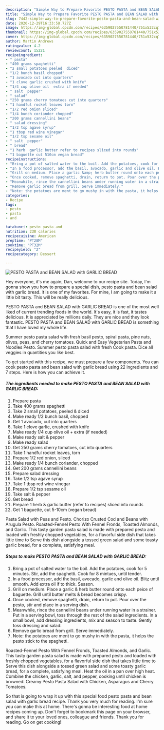 ```yaml
---
description: "Simple Way to Prepare Favorite PESTO PASTA and BEAN SALAD with GARLIC BREAD"
title: "Simple Way to Prepare Favorite PESTO PASTA and BEAN SALAD with GARLIC BREAD"
slug: 7442-simple-way-to-prepare-favorite-pesto-pasta-and-bean-salad-with-garlic-bread
date: 2020-12-29T16:33:58.727Z
image: https://img-global.cpcdn.com/recipes/6359027550781440/751x532cq70/pesto-pasta-and-bean-salad-with-garlic-bread-recipe-main-photo.jpg
thumbnail: https://img-global.cpcdn.com/recipes/6359027550781440/751x532cq70/pesto-pasta-and-bean-salad-with-garlic-bread-recipe-main-photo.jpg
cover: https://img-global.cpcdn.com/recipes/6359027550781440/751x532cq70/pesto-pasta-and-bean-salad-with-garlic-bread-recipe-main-photo.jpg
author: Martin Andrews
ratingvalue: 4.2
reviewcount: 15221
recipeingredient:
- " pasta"
- "400 grams spaghetti"
- "2 small potatoes peeled  diced"
- "1/2 bunch basil chopped"
- "1 avocado cut into quarters"
- "1 clove garlic crushed with knife"
- "1/4 cup olive oil  extra if needed"
- " salt  pepper"
- " salad"
- "250 grams cherry tomatoes cut into quarters"
- "1 handful rocket leaves torn"
- "1/2 red onion sliced"
- "1/4 bunch coriander chopped"
- "200 grams cannellini beans"
- " salad dressing"
- "1/2 tsp agave syrup"
- "1 tbsp red wine vinegar"
- "1/2 tsp sesame oil"
- " salt  pepper"
- " bread"
- "1 herb  garlic butter refer to recipes sliced into rounds"
- "1 baguette cut 510cm vegan bread"
recipeinstructions:
- "Bring a pot of salted water to the boil. Add the potatoes, cook for 5 minutes. Stir, add the spaghetti. Cook for 8 mintues, until tender."
- "In a food processor, add the basil, avocado, garlic and olive oil. Blitz until smooth. Add extra oil if to thick. Season."
- "Grill on medium. Place a garlic &amp; herb butter round onto each peice of baguette. Grill until butter melts &amp; bread becomes crispy."
- "Once cooked, remove spaghetti, drain, return to pot. Pour over the pesto, stir and place in a serving dish."
- "Meanwhile, rince the cannellini beans under running water in a strainer. Put in a serving bowl, toss through the rest of the salad ingredients. In a small bowl, add dressing ingredients, mix and season to taste. Gently toss dressing and salad."
- "Remove garlic bread from grill. Serve immediately."
- "Note: the potatoes are ment to go mushy in with the pasta, it helps the pesto stick to the spaghetti."
categories:
- Recipe
tags:
- pesto
- pasta
- and

katakunci: pesto pasta and 
nutrition: 238 calories
recipecuisine: American
preptime: "PT28M"
cooktime: "PT32M"
recipeyield: "2"
recipecategory: Dessert

---
```



![PESTO PASTA and BEAN SALAD with GARLIC BREAD](https://img-global.cpcdn.com/recipes/6359027550781440/751x532cq70/pesto-pasta-and-bean-salad-with-garlic-bread-recipe-main-photo.jpg)

Hey everyone, it's me again, Dan, welcome to our recipe site. Today, I'm gonna show you how to prepare a special dish, pesto pasta and bean salad with garlic bread. It is one of my favorites. For mine, I am going to make it a little bit tasty. This will be really delicious.

PESTO PASTA and BEAN SALAD with GARLIC BREAD is one of the most well liked of current trending foods in the world. It's easy, it is fast, it tastes delicious. It is appreciated by millions daily. They are nice and they look fantastic. PESTO PASTA and BEAN SALAD with GARLIC BREAD is something that I have loved my whole life.

Summer pesto pasta salad with fresh basil pesto, spiral pasta, pine nuts, olives, peas, and cherry tomatoes. Quick and Easy Vegetarian Pasta and Noodles Pesto. Summer pesto pasta salad with fresh Cook pasta. Dice all veggies in quantities you like best.


To get started with this recipe, we must prepare a few components. You can cook pesto pasta and bean salad with garlic bread using 22 ingredients and 7 steps. Here is how you can achieve it.

<!--inarticleads1-->

##### The ingredients needed to make PESTO PASTA and BEAN SALAD with GARLIC BREAD:

1. Prepare  pasta
1. Take 400 grams spaghetti
1. Take 2 small potatoes, peeled &amp; diced
1. Make ready 1/2 bunch basil, chopped
1. Get 1 avocado, cut into quarters
1. Take 1 clove garlic, crushed with knife
1. Make ready 1/4 cup olive oil + extra (if needed)
1. Make ready  salt &amp; pepper
1. Make ready  salad
1. Get 250 grams cherry tomatoes, cut into quarters
1. Take 1 handful rocket leaves, torn
1. Prepare 1/2 red onion, sliced
1. Make ready 1/4 bunch coriander, chopped
1. Get 200 grams cannellini beans
1. Prepare  salad dressing
1. Take 1/2 tsp agave syrup
1. Take 1 tbsp red wine vinegar
1. Prepare 1/2 tsp sesame oil
1. Take  salt &amp; pepper
1. Get  bread
1. Prepare 1 herb &amp; garlic butter (refer to recipes) sliced into rounds
1. Get 1 baguette, cut 5-10cm (vegan bread)


Pasta Salad with Peas and Pesto. Chorizo Crusted Cod and Beans with Arugula Pesto. Roasted-Fennel Pesto With Fennel Fronds, Toasted Almonds, and Garlic. This tasty garden pasta salad is made with prepared pesto and loaded with freshly chopped vegetables, for a flavorful side dish that takes little time to Serve this dish alongside a tossed green salad and some toasty garlic bread, for a complete, satisfying meal. 

<!--inarticleads2-->

##### Steps to make PESTO PASTA and BEAN SALAD with GARLIC BREAD:

1. Bring a pot of salted water to the boil. Add the potatoes, cook for 5 minutes. Stir, add the spaghetti. Cook for 8 mintues, until tender.
1. In a food processor, add the basil, avocado, garlic and olive oil. Blitz until smooth. Add extra oil if to thick. Season.
1. Grill on medium. Place a garlic &amp; herb butter round onto each peice of baguette. Grill until butter melts &amp; bread becomes crispy.
1. Once cooked, remove spaghetti, drain, return to pot. Pour over the pesto, stir and place in a serving dish.
1. Meanwhile, rince the cannellini beans under running water in a strainer. Put in a serving bowl, toss through the rest of the salad ingredients. In a small bowl, add dressing ingredients, mix and season to taste. Gently toss dressing and salad.
1. Remove garlic bread from grill. Serve immediately.
1. Note: the potatoes are ment to go mushy in with the pasta, it helps the pesto stick to the spaghetti.


Roasted-Fennel Pesto With Fennel Fronds, Toasted Almonds, and Garlic. This tasty garden pasta salad is made with prepared pesto and loaded with freshly chopped vegetables, for a flavorful side dish that takes little time to Serve this dish alongside a tossed green salad and some toasty garlic bread, for a complete, satisfying meal. Heat the oil in a pan over high heat. Combine the chicken, garlic, salt, and pepper, cooking until chicken is browned. Creamy Pesto Pasta Salad with Chicken, Asparagus and Cherry Tomatoes. 

So that is going to wrap it up with this special food pesto pasta and bean salad with garlic bread recipe. Thank you very much for reading. I'm sure you can make this at home. There's gonna be interesting food at home recipes coming up. Don't forget to bookmark this page on your browser, and share it to your loved ones, colleague and friends. Thank you for reading. Go on get cooking!
